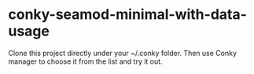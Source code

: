 # conky-seamod-minimal-with-data-usage

Clone this project directly under your ~/.conky folder.
Then use Conky manager to choose it from the list and try it out.
